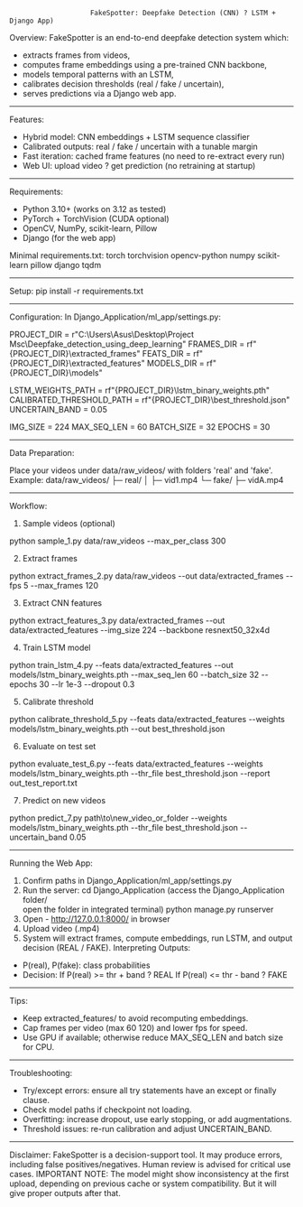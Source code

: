 						FakeSpotter: Deepfake Detection (CNN) ? LSTM + Django App)

Overview:
FakeSpotter is an end-to-end deepfake detection system which:
- extracts frames from videos,
- computes frame embeddings using a pre-trained CNN backbone,
- models temporal patterns with an LSTM,
- calibrates decision thresholds (real / fake / uncertain),
- serves predictions via a Django web app.

---------------------------------------------------------------------------------
Features:
- Hybrid model: CNN embeddings + LSTM sequence classifier
- Calibrated outputs: real / fake / uncertain with a tunable margin
- Fast iteration: cached frame features (no need to re-extract every run)
- Web UI: upload video ? get prediction (no retraining at startup)

---------------------------------------------------------------------------------
Requirements:
- Python 3.10+ (works on 3.12 as tested)
- PyTorch + TorchVision (CUDA optional)
- OpenCV, NumPy, scikit-learn, Pillow
- Django (for the web app)

Minimal requirements.txt:
torch
torchvision
opencv-python
numpy
scikit-learn
pillow
django
tqdm

---------------------------------------------------------------------------------
Setup:
pip install -r requirements.txt

---------------------------------------------------------------------------------

Configuration:
In Django_Application/ml_app/settings.py:

PROJECT_DIR = r"C:\Users\Asus\Desktop\Project Msc\Deepfake_detection_using_deep_learning"
FRAMES_DIR  = rf"{PROJECT_DIR}\extracted_frames"
FEATS_DIR   = rf"{PROJECT_DIR}\extracted_features"
MODELS_DIR  = rf"{PROJECT_DIR}\models"

LSTM_WEIGHTS_PATH = rf"{PROJECT_DIR}\lstm_binary_weights.pth"
CALIBRATED_THRESHOLD_PATH = rf"{PROJECT_DIR}\best_threshold.json"
UNCERTAIN_BAND = 0.05

IMG_SIZE     = 224
MAX_SEQ_LEN  = 60
BATCH_SIZE   = 32
EPOCHS       = 30

---------------------------------------------------------------------------------
Data Preparation:

Place your videos under data/raw_videos/ with folders 'real' and 'fake'.
Example:
data/raw_videos/
├─ real/
│  ├─ vid1.mp4
└─ fake/
   ├─ vidA.mp4

---------------------------------------------------------------------------------

Workflow:

1) Sample videos (optional)

python sample_1.py data/raw_videos --max_per_class 300

2) Extract frames

python extract_frames_2.py data/raw_videos --out data/extracted_frames --fps 5 --max_frames 120

3) Extract CNN features

python extract_features_3.py data/extracted_frames --out data/extracted_features --img_size 224 --backbone resnext50_32x4d

4) Train LSTM model

python train_lstm_4.py --feats data/extracted_features --out models/lstm_binary_weights.pth --max_seq_len 60 --batch_size 32 --epochs 30 --lr 
1e-3 --dropout 0.3

5) Calibrate threshold

python calibrate_threshold_5.py --feats data/extracted_features --weights models/lstm_binary_weights.pth --out best_threshold.json

6) Evaluate on test set

python evaluate_test_6.py --feats data/extracted_features --weights models/lstm_binary_weights.pth --thr_file best_threshold.json --report 
out_test_report.txt

7) Predict on new videos

python predict_7.py path\to\new_video_or_folder --weights models/lstm_binary_weights.pth --thr_file best_threshold.json --uncertain_band 0.05

---------------------------------------------------------------------------------

Running the Web App:
1) Confirm paths in Django_Application/ml_app/settings.py
2) Run the server:
cd Django_Application  	(access the Django_Application folder/       
open the folder in integrated terminal)
python manage.py runserver
3) Open -  http://127.0.0.1:8000/ in browser
4) Upload video (.mp4)
5) System will extract frames, compute embeddings, run LSTM, and output decision (REAL / FAKE).
Interpreting Outputs:
- P(real), P(fake): class probabilities
- Decision:
   If P(real) >= thr + band ? REAL
   If P(real) <= thr - band ? FAKE

--------------------------------------------------------------------------------- 

Tips:
- Keep extracted_features/ to avoid recomputing embeddings.
- Cap frames per video (max 60 120) and lower fps for speed.
- Use GPU if available; otherwise reduce MAX_SEQ_LEN and batch size for CPU.

---------------------------------------------------------------------------------

Troubleshooting:
- Try/except errors: ensure all try statements have an except or finally clause.
- Check model paths if checkpoint not loading.
- Overfitting: increase dropout, use early stopping, or add augmentations.
- Threshold issues: re-run calibration and adjust UNCERTAIN_BAND.
---------------------------------------------------------------------------------

Disclaimer:
FakeSpotter is a decision-support tool. It may produce errors, including false positives/negatives. Human review is advised for critical use cases. 
IMPORTANT NOTE:
The model might show inconsistency at the first upload, depending on previous cache or system compatibility. But it will give proper outputs after that.

